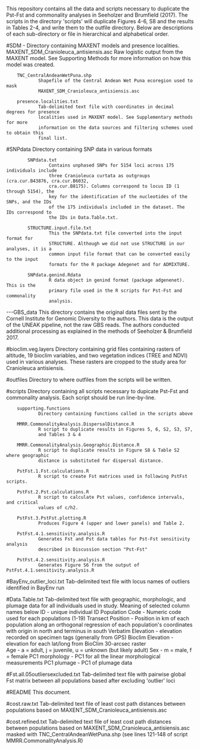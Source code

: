 This repository contains all the data and scripts necessary to duplicate the Pst-Fst and 
commonality analyses in Seeholzer and Brumfield (2017). The scripts in the directory 
'scripts' will duplicate Figures 4-6, S8 and the results in Tables 2-4, and write them to 
the outfile directory. Below are descriptions of each sub-directory or file in 
hierarchical and alphabetical order.




#SDM - Directory containing MAXENT models and presence localities.
		MAXENT_SDM_Cranioleuca_antisiensis.asc
				Raw logistic output from the MAXENT model. See Supporting Methods for more 
				information on how this model was created.
		
		TNC_CentralAndeanWetPuna.shp
				Shapefile of the Central Andean Wet Puna ecoregion used to mask 
				MAXENT_SDM_Cranioleuca_antisiensis.asc

		presence.localities.txt
				Tab-delimited text file with coordinates in decimal degrees for presence 
				localities used in MAXENT model. See Supplementary methods for more 
				information on the data sources and filtering schemes used to obtain this 
				final list. 

#SNPdata
		Directory containing SNP data in various formats
			
			SNPdata.txt
					Contains unphased SNPs for 5154 loci across 175 individuals include 
					three Cranioleuca curtata as outgroups (cra.cur.B43876, cra.cur.B6032, 
					cra.cur.B8175). Columns correspond to locus ID (1 through 5154), the 
					key for the identification of the nucleotides of the SNPs, and the IDs 
					of the 175 individuals included in the dataset. The IDs correspond to 
					the IDs in Data.Table.txt.

			STRUCTURE.input.file.txt
					This the SNPdata.txt file converted into the input format for 
					STRUCTURE. Although we did not use STRUCTURE in our analyses, it is a 
					common input file format that can be converted easily to the input 
					formats for the R package Adegenet and for ADMIXTURE.	

			SNPdata.genind.Rdata
					R data object in genind format (package adgenenet). This is the 
					primary file used in the R scripts for Pst-Fst and commonality 
					analysis.

---GBS_data
	This directory contains the original data files sent by the Cornell Institute 
	for Genomic Diversity to the authors. This data is the output of the UNEAK pipeline,
	not the raw GBS reads. The authors conducted additional processing as explained
	in the methods of Seeholzer & Brumfield 2017.


#bioclim.veg.layers
		Directory containing grid files containing rasters of altitude, 19 bioclim 
		variables, and two vegetation indices (TREE and NDVI) used in various analyses. 
		These rasters are cropped to the study area for Cranioleuca antisiensis.

#outfiles
	Directory to where outfiles from the scripts will be written.

#scripts
	Directory containing all scripts necessary to dupicate Pst-Fst and commonality 
	analysis. Each script should be run line-by-line.

		supporting.functions
				Directory containing functions called in the scripts above
		
		MMRR.CommonalityAnalysis.DispersalDistance.R
				R script to duplicate results in Figures 5, 6, S2, S3, S7, 
				and Tables 3 & 4
		
		MMRR.CommonalityAnalysis.Geographic.Distance.R
				R script to duplicate results in Figure S8 & Table S2 where geographic 
				distance is substituted for dispersal distance.
				
		PstFst.1.Fst.calculations.R
				R script to create Fst matrices used in following PstFst scripts.
		
		PstFst.2.Pst.calculations.R
				R script to calculate Pst values, confidence intervals, and critical
				values of c/h2.
		
		PstFst.3.PstFst.plotting.R
				Produces Figure 4 (upper and lower panels) and Table 2.
			
		PstFst.4.1.sensitivity.analysis.R
				Generates Fst and Pst data tables for Pst-Fst sensitivity analysis 
				described in Discussion section "Pst-Fst"

		PstFst.4.2.sensitivity.analysis.R
				Generates Figure S6 from the output of PstFst.4.1.sensitivity.analysis.R

#BayEnv_outlier_loci.txt
		Tab-delimited text file with locus names of outliers identified in BayEnv run

#Data.Table.txt
		Tab-delimited text file with geographic, morphologic, and plumage data for all 
		individuals used in study. Meaning of selected column names below
			ID - unique individual ID
			Population Code - Numeric code used for each populations (1-19) 
			Transect Position - Position in km of each population along an orthogonal
				regression of each population's coordinates with origin in north and 
				terminus in south
			Verbatim Elevation - elevation recorded on specimen tags (generally from GPS)
			Bioclim Elevation - elevation for each lat/long from BioClim 30-arcsec raster  
			Age - a = adult, j = juvenile, u = unknown (but likely adult)
			Sex - m = male, f = female
			PC1 morphology - PC1 for all the linear morphological measurements
			PC1 plumage - PC1 of plumage data

#Fst.all.05outliersexcluded.txt
		Tab-delimited text file with pairwise global Fst matrix between all populations 
		based after excluding 'outlier' loci

#README
		This document. 

#cost.raw.txt
		Tab-delimited text file of least cost path distances between populations based on 
		MAXENT_SDM_Cranioleuca_antisiensis.asc

#cost.refined.txt
		Tab-delimited text file of least cost path distances between populations based on 
		MAXENT_SDM_Cranioleuca_antisiensis.asc masked with TNC_CentralAndeanWetPuna.shp 
		(see lines 121-148 of script MMRR.CommonalityAnalysis.R)
		